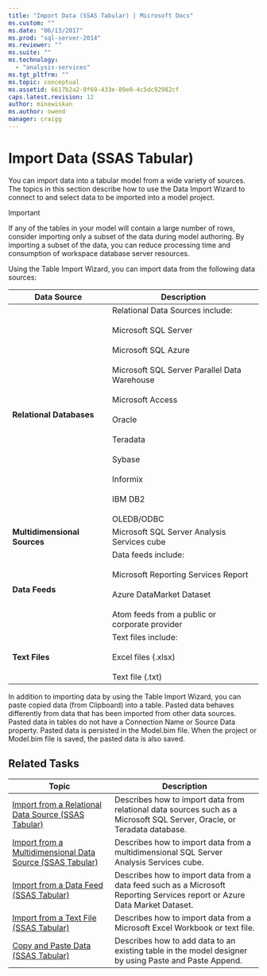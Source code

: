 ```yaml
---
title: "Import Data (SSAS Tabular) | Microsoft Docs"
ms.custom: ""
ms.date: "06/13/2017"
ms.prod: "sql-server-2014"
ms.reviewer: ""
ms.suite: ""
ms.technology: 
  - "analysis-services"
ms.tgt_pltfrm: ""
ms.topic: conceptual
ms.assetid: 6617b2a2-9f69-433e-89e0-4c5dc92982cf
caps.latest.revision: 12
author: minewiskan
ms.author: owend
manager: craigg
---
```

# Import Data (SSAS Tabular)
  You can import data into a tabular model from a wide variety of sources. The topics in this section describe how to use the Data Import Wizard to connect to and select data to be imported into a model project.  
  
> [!IMPORTANT]  
>  If any of the tables in your model will contain a large number of rows, consider importing only a subset of the data during model authoring. By importing a subset of the data, you can reduce processing time and consumption of workspace database server resources.  
  
 Using the Table Import Wizard, you can import data from the following data sources:  
  
|**Data Source**|**Description**|  
|---------------------|---------------------|  
|**Relational Databases**|Relational Data Sources include:<br /><br /> Microsoft SQL Server<br /><br /> Microsoft SQL Azure<br /><br /> Microsoft SQL Server Parallel Data Warehouse<br /><br /> Microsoft Access<br /><br /> Oracle<br /><br /> Teradata<br /><br /> Sybase<br /><br /> Informix<br /><br /> IBM DB2<br /><br /> OLEDB/ODBC|  
|**Multidimensional Sources**|Microsoft SQL Server Analysis Services cube|  
|**Data Feeds**|Data feeds include:<br /><br /> Microsoft Reporting Services Report<br /><br /> Azure DataMarket Dataset<br /><br /> Atom feeds from a public or corporate provider|  
|**Text Files**|Text files include:<br /><br /> Excel files (.xlsx)<br /><br /> Text file (.txt)|  
  
 In addition to importing data by using the Table Import Wizard, you can paste copied data (from Clipboard) into a table. Pasted data behaves differently from data that has been imported from other data sources. Pasted data in tables do not have a Connection Name or Source Data property. Pasted data is persisted in the Model.bim file. When the project or Model.bim file is saved, the pasted data is also saved.  
  
## Related Tasks  
  
|Topic|Description|  
|-----------|-----------------|  
|[Import from a Relational Data Source &#40;SSAS Tabular&#41;](import-from-a-relational-data-source-ssas-tabular.md)|Describes how to import data from relational data sources such as a Microsoft SQL Server, Oracle, or Teradata database.|  
|[Import from a Multidimensional Data Source &#40;SSAS Tabular&#41;](import-from-a-multidimensional-data-source-ssas-tabular.md)|Describes how to import data from a multidimensional SQL Server Analysis Services cube.|  
|[Import from a Data Feed &#40;SSAS Tabular&#41;](import-from-a-data-feed-ssas-tabular.md)|Describes how to import data from a data feed such as a Microsoft Reporting Services report or Azure Data Market Dataset.|  
|[Import from a Text File &#40;SSAS Tabular&#41;](import-from-a-text-file-ssas-tabular.md)|Describes how to import data from a Microsoft Excel Workbook or text file.|  
|[Copy and Paste Data &#40;SSAS Tabular&#41;](copy-and-paste-data-ssas-tabular.md)|Describes how to add data to an existing table in the model designer by using Paste and Paste Append.|  
  
  
